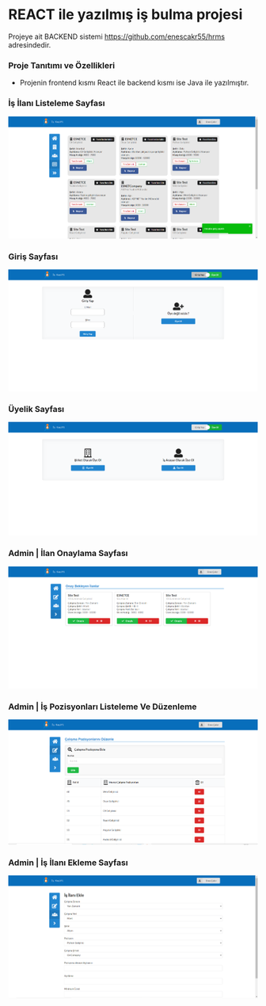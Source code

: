 <h1>REACT ile yazılmış iş bulma projesi</h1>

Projeye ait BACKEND sistemi https://github.com/enescakr55/hrms adresindedir.

### Proje Tanıtımı ve Özellikleri

- Projenin frontend kısmı React ile backend kısmı ise Java ile yazılmıştır.







<h3>İş İlanı Listeleme Sayfası</h3>

![1](https://raw.githubusercontent.com/enescakr55/HRMS-Frontend/master/OrnekResimler/jobadvert-list.png)

<h3>Giriş Sayfası</h3>

![1](https://raw.githubusercontent.com/enescakr55/HRMS-Frontend/master/OrnekResimler/sign-in.png)

<h3>Üyelik Sayfası</h3>

![1](https://raw.githubusercontent.com/enescakr55/HRMS-Frontend/master/OrnekResimler/sign-up.png)

<h3>Admin | İlan Onaylama Sayfası</h3>

![1](https://raw.githubusercontent.com/enescakr55/HRMS-Frontend/master/OrnekResimler/job-approve-adminPage.png)

<h3>Admin | İş Pozisyonları Listeleme Ve Düzenleme</h3>

![1](https://github.com/enescakr55/HRMS-Frontend/blob/master/OrnekResimler/job-roles-adminPage.png)

<h3>Admin | İş İlanı Ekleme Sayfası</h3>

![1](https://github.com/enescakr55/HRMS-Frontend/blob/master/OrnekResimler/add-job-advert-adminPage.png)
